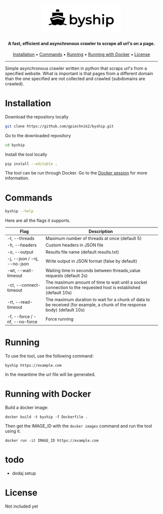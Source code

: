 <h1 align="center">
  <img src="static/logo.jpg" alt="byship" width="260px"></a>
  <br>
</h1>

<h4 align="center">A fast, efficient and asynchronous crawler to scrape all url's on a page.</h4>
      
<p align="center">
  <a href="#installation">Installation</a> •
  <a href="#commands">Commands</a> •
  <a href="#running">Running</a> •
  <a href="#running-with-docker">Running with Docker</a> •
  <a href="#license">License</a>
</p>

---
Simple asynchronous crawler written in python that scraps url's from a specified website. What is important is that pages from a different domain than the one specified are not collected and crawled (subdomains are crawled).

# Installation

Download the repository locally
```sh
git clone https://github.com/gpiechnik2/byship.git
```

Go to the downloaded repository
```sh
cd byship
```

Install the tool locally
```sh
pip install --editable .

```

The tool can be run through Docker. Go to the [Docker session](#running-with-docker) for more information.

# Commands
```sh
byship --help
```

Here are all the flags it supports.

| Flag                          | Description                                                                                                               |
| ----------------------------- | ------------------------------------------------------------------------------------------------------------------------- |
| -t, --threads                 | Maximum number of threads at once (default 5)                                                                             |
| -h, --headers                 | Custom headers in JSON file                                                                                               |
| -o, --output                  | Results file name (default results.txt)                                                                                   |
| -j, --json / -nj, --no-json   | Write output in JSON format (false by default)                                                                            |
| -wt, --wait-timeout           | Waiting time in seconds between threads_value requests (default 2s)                                                       |
| -ct, --connect-timeout        | The maximum amount of time to wait until a socket connection to the requested host is established (default 10s)           |
| -rt, --read-timeout           | The maximum duration to wait for a chunk of data to be received (for example, a chunk of the response body) (default 10s) |
| -f, --force / -nf, --no-force | Force running                                                                                                             |

# Running
To use the tool, use the following command:

```console
byship https://example.com
```

In the meantime the url file will be generated.

# Running with Docker
Build a docker image:

```
docker build -t byship -f Dockerfile . 
```

Then get the IMAGE_ID with the `docker images` command and run the tool using it.
```
docker run -it IMAGE_ID https://example.com
```

# todo
- dodaj setup

# License
Not included yet
